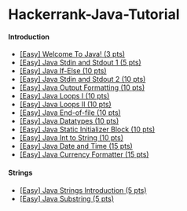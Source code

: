 # Hackerrank-Java-Tutorial

#### Introduction

*   [[Easy] Welcome To Java! (3 pts)](https://github.com/vivekkhillar/Hackerrank-Java-Tutorial/blob/6480a7ad166bf385267d02884bce8d53d79456ae/Introduction/Welcome%20To%20Java/welcometojava.java) 
*   [[Easy] Java Stdin and Stdout 1 (5 pts)](https://github.com/vivekkhillar/Hackerrank-Java-Tutorial/blob/f2f52c816db364f92ad122546d1c55a1c150456f/Introduction/Java%20Stdin%20and%20Stdout/javastdinandstdout.java)
*   [[Easy] Java If-Else (10 pts)](https://github.com/vivekkhillar/Hackerrank-Java-Tutorial/blob/b41da071812e31ba116bf1eb6e3af35c07d6d79d/Introduction/Java%20If%20Else/javaifelse.java)
*   [[Easy] Java Stdin and Stdout 2 (10 pts)](https://github.com/vivekkhillar/Hackerrank-Java-Tutorial/blob/dab741c2ea7e300033ca1d5e3691ba27327637e6/Introduction/Java%20Stdin%20and%20Stdout2/javastdinandstdout2.java)
*   [[Easy] Java Output Formatting (10 pts)](https://github.com/vivekkhillar/Hackerrank-Java-Tutorial/blob/e406655b4d0b30efe1c047484e47b91ae763a6c2/Introduction/Java%20Out%20Put%20format/javaoutputformat.java)
*   [[Easy] Java Loops I (10 pts)](https://github.com/vivekkhillar/Hackerrank-Java-Tutorial/blob/1a25f380deb25a2ef4616e5084075ea9857ad532/Introduction/Java%20Loops%20I/javaloopsI.java)
*   [[Easy] Java Loops II (10 pts)](https://github.com/vivekkhillar/Hackerrank-Java-Tutorial/blob/0978d0e46fc95dc4dc4c9fa49e12095d156df879/Introduction/Java%20Loops%20II/javaloopsII.java)
*   [[Easy] Java End-of-file (10 pts)](https://github.com/vivekkhillar/Hackerrank-Java-Tutorial/blob/db41a5f1a072f2621fdba54a505957d4235eb3ea/Introduction/Java%20End%20Of%20FIle/javaendoffile.java)
*   [[Easy] Java Datatypes (10 pts)](https://github.com/vivekkhillar/Hackerrank-Java-Tutorial/blob/a493a01f7d3e04cbfc7eb6263f5416c7eb3867ec/Introduction/Java%20Datatypes/javadatatypes.java)
*   [[Easy] Java Static Initializer Block (10 pts)](https://github.com/vivekkhillar/Hackerrank-Java-Tutorial/blob/fadd931f3cde311810a410f76fced81087f491cc/Introduction/Java%20Static%20Initializer%20Block/javastaticinitializerblock.java)
*   [[Easy] Java Int to String (10 pts)](https://github.com/vivekkhillar/Hackerrank-Java-Tutorial/blob/8ea9896146fe89849b19c9d6584956c82c153ad7/Introduction/Java%20Int%20to%20String/javainttostring.java)
*   [[Easy] Java Date and Time (15 pts)](https://github.com/vivekkhillar/Hackerrank-Java-Tutorial/blob/46ea486e2cd4c25745d11ae02e5c32c6ebdbdd2a/Introduction/Java%20Date%20and%20Time/javadateandtime.java)
*   [[Easy] Java Currency Formatter (15 pts)](https://github.com/vivekkhillar/Hackerrank-Java-Tutorial/blob/e8e1fbb0dac256620daf04636e0ce9cf2c1406ae/Introduction/Java%20Currency%20Formatter/javacurrencyformatter.java)


#### Strings

*   [[Easy] Java Strings Introduction (5 pts)](https://github.com/vivekkhillar/Hackerrank-Java-Tutorial/blob/88acfba2cdcd134e77d2c072f4af52ac3b486658/Strings/Java%20String%20introduction/javastringintroduction.java)
*   [[Easy] Java Substring (5 pts)](https://github.com/vivekkhillar/Hackerrank-Java-Tutorial/blob/2714688ac85af9f5836c2d6e536691060c34b1d9/Strings/Java%20Substring/javasubstrings.java) 

